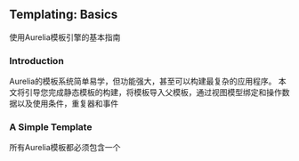 ## Templating: Basics

使用Aurelia模板引擎的基本指南

### Introduction

Aurelia的模板系统简单易学，但功能强大，甚至可以构建最复杂的应用程序。
本文将引导您完成静态模板的构建，将模板导入父模板，通过视图模型绑定和操作数据以及使用条件，重复器和事件

### A Simple Template

所有Aurelia模板都必须包含一个<template>元素。最基本的模板是打印“ Hello World”的组件

````
<template>
    <p>
      Hello, World!
    </p>
  </template>
````

Aurelia模板系统的关键功能之一是帮助减少javascript代码和模板标记之间的上下文切换。
使用${}运算符进行字符串插值是ES2015中的一项新功能，可轻松将值插入字符串。
因此，Aurelia在模板中使用此标准语法

````
<template>
    <p>
      ${arriving ? 'Hello' : 'Goodbye'}, ${name}!
    </p>
  </template>
````

### Binding

Aurelia中的绑定允许视图模型中的数据驱动模板行为。绑定的最基本示例是使用链接文本框到视图模型value.bind

````
<template>
    <label for="nameField">
      Who to greet?
    </label>
    <input type="text" value.bind="name" id="nameField">
    <label for="arrivingBox">
      Arriving?
    </label>
    <input type="checkbox" checked.bind="arriving" id="arrivingBox">
    <p>
      ${arriving ? 'Hello' : 'Goodbye'}, ${name}!
    </p>
  </template>
````

### Binding Focus

使用双向数据绑定来传达元素是否具有焦点

````
<template>
    <input focus.bind="hasFocus">
    ${hasFocus}
  </template>
````

### Binding Scopes Using with 

声明标记的某些部分将引用视图模型中对象的属性

bind-with.html
````
<template>
    <p with.bind="first">
      <input type="text" value.bind="message">
    </p>
    <p with.bind="second">
      <input type="text" value.bind="message">
    </p>
  </template>
````

bind-with.js
````
export class Hello {
    constructor() {
      this.first = {
        message : 'Hello'
      };
      this.second = {
        message : 'Goodbye'
      }
    }
  }
````

### Composition

为了遵循DRY（不要重复自己）原则，我们不一定要依靠视图和视图模型对之间的紧密耦合。
如果有一个自定义元素可以任意组合一个HTML模板，一个视图模型甚至可能还有一些初始化数据

````
<template>
    <compose view-model="hello"
              view="./hello.html"
              model.bind="{ target : 'World' }" ></compose>
  </template>
````

### The as-element Attribute

当使用Aurelia自定义元素创建表行时，您可能需要将自定义元素伪装成标准HTML元素。
例如，如果您试图用数据填充表行，
则可能需要将自定义元素显示为<tr>行或<td>单元格。这是该as-element属性派上用场的地方

as-element.html
````
<template>
    <require from="./hello-row.html"></require>
    <table>
      <tr as-element="hello-row">
    </table>
  </template>
````

hello-row.html
````
template>
    <td>Hello</td>
    <td>World</td>
  </template>
````

### The View Resource Pipeline

View Resource Pipeline背后的基本思想是我们不仅限于HTML或JavaScript。一个基本的例子是拉入Bootstrap

````
  <template>
    <require from="bootstrap/css/bootstrap.min.css"></require>
    <p class="lead">Hello, World!</p>
    <p>Lorem Ipsum...</p>
  </template>
````

### Conditionals

Aurelia有两个用于条件显示的主要工具：if和show。

区别在于，if将元素从DOM中完全删除，show切换aurelia-hide控制元素可见性的CSS类

条件发生变化时缓存视图实例

默认情况下，if缓存基础视图模型实例。尽管该元件正被从DOM移除和组分经过detached和unbind生命周期事件，其实例被保存在存储器中用于进一步的病情变化。
因此，当元素被隐藏然后再次显示时，if不需要再次初始化组件

通过显式设置指令的cache绑定来选择退出此默认行为if。
当if在自定义元素上使用并在每个外观上初始化它们至关重要时，这特别有用

````
<template>
    <div if="condition.bind: showMessage; cache: false">
      <span>${message}</span>
    </div>
</template>
````
### Repeaters

中继器可用于任何元素，包括自定义元素和模板元素！以下是一些可以使用中继器进行迭代的不同数据类型

- 数组
````
<template>
    <p repeat.for="friend of friends">Hello, ${friend}!</p>
  </template>
  
````
- 范围
````
<template>
    <p repeat.for="i of 10">${10-i}</p>
    <p>Blast off!</p>
  </template>
````
- Sets
````
<template>
    <p repeat.for="friend of friends">Hello, ${friend}!</p>
  </template>
````
- Map
````
<template>
    <p repeat.for="[greeting, friend] of friends">${greeting}, ${friend.name}!</p>
  </template>
````
- 对象
````
<template>
    <p repeat.for="greeting of friends | keys">${greeting}, ${friends[greeting].name}!</p>
  </template>
````











